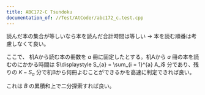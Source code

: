 ```yaml
---
title: ABC172-C Tsundoku
documentation_of: //Test/AtCoder/abc172_c.test.cpp
---
```


読んだ本の集合が等しいなら本を読んだ合計時間は等しい -> 本を読む順番は考慮しなくて良い。

ここで、 机Aから読む本の冊数を $a$ 冊に固定したとする。机Aから $a$ 冊の本を読むのにかかる時間は $\displaystyle S_{a} = \sum_{i = 1}^{a} A_i$ 分であり、残りの $K - S_{a}$ 分で机Bから何冊よむことができるかを高速に判定できれば良い。

これは $B$ の累積和上で二分探索すれば良い。
